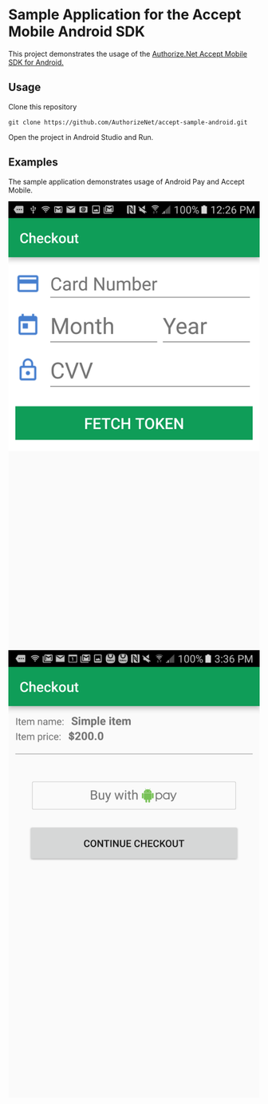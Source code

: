 # Sample Application for the Accept Mobile Android SDK

This project demonstrates the usage of the [Authorize.Net Accept Mobile SDK for Android.](https://github.com/AuthorizeNet/accept-sdk-android)  

## Usage

Clone this repository
````
git clone https://github.com/AuthorizeNet/accept-sample-android.git
````

Open the project in Android Studio and Run.

## Examples
The sample application demonstrates usage of Android Pay and Accept Mobile.

![Android Pay](screenshot2.png?raw=true "Android Pay")  ![Accept Token](screenshot1.png?raw=true "Accept Token")



